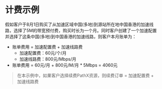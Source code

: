 # 计费示例

假如客户于8月1日购买了从加速区域中国(多地)到源站所在地中国香港的加速线路，选择了5M的带宽预付费，购买时长为一个月。同时客户创建了一个加速配置并选择了这条中国(多地)到中国香港的加速线路，则客户本月账单为：

- 账单费用 = 加速配置费 + 加速线路费
  - 加速配置费：60元/个/月
  - 加速线路费：800元/Mbps/月
- 账单费用 = 60元/月 + 800元/M/月 * 5Mbps = 4060元

> 在本示例中，如果客户选择续费PathX资源，则续费订单 = 加速配置费 + 加速线路费
